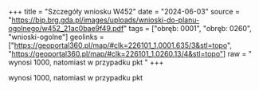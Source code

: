 +++
title = "Szczegóły wniosku W452"
date = "2024-06-03"
source = "https://bip.brg.gda.pl/images/uploads/wnioski-do-planu-ogolnego/w452_21ac0bae9f49.pdf"
tags = ["obręb: 0001", "obręb: 0260", "wnioski-ogolne"]
geolinks = ["https://geoportal360.pl/map/#clk=226101_1.0001.635/3&stl=topo", "https://geoportal360.pl/map/#clk=226101_1.0260.13/4&stl=topo"]
raw = " wynosi 1000, natomiast w przypadku pkt "
+++

 wynosi 1000, natomiast w przypadku pkt 



